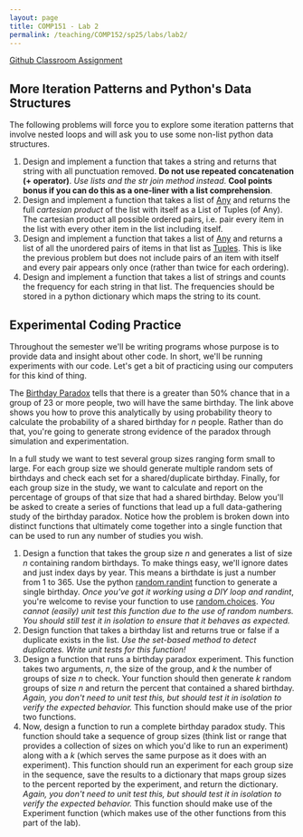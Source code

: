 ```yaml
---
layout: page
title: COMP151 - Lab 2
permalink: /teaching/COMP152/sp25/labs/lab2/
---
```


[Github Classroom Assignment](https://classroom.github.com/a/oTKsdxV7)


##  More Iteration Patterns and Python's Data Structures

The following problems will force you to explore some iteration patterns that involve nested loops and will ask you to use some non-list python data structures.  

1. Design and implement a function that takes a string and returns that string with all punctuation removed. **Do not use repeated concatenation (+ operator)**. *Use lists and the str join method instead*. **Cool points bonus if you can do this as a one-liner with a list comprehension**. 
2. Design and implement a function that takes a list of [Any](https://docs.python.org/3/library/typing.html#the-any-type) and returns the full *cartesian product* of the list with itself as a List of Tuples (of Any). The cartesian product all possible ordered pairs, i.e. pair every item in the list with every other item in the list including itself. 
3. Design and implement a function that takes a list of [Any](https://docs.python.org/3/library/typing.html#the-any-type) and returns a list of all the unordered pairs of items in that list as [Tuples](https://docs.python.org/3/library/typing.html#annotating-tuples). This is like the previous problem but does not include pairs of an item with itself and every pair appears only once (rather than twice for each ordering).
4. Design and implement a function that takes a list of strings and counts the frequency for each string in that list. The frequencies should be stored in a python dictionary which maps the string to its count. 

## Experimental Coding Practice

Throughout the semester we'll be writing programs whose purpose is to provide data and insight about other code. In short, we'll be running experiments with our code. Let's get a bit of practicing using our computers for this kind of thing. 

The [Birthday Paradox](https://en.wikipedia.org/wiki/Birthday_problem) tells that there is a greater than 50% chance that in a group of 23 or more people, two will have the same birthday.  The link above shows you how to prove this analytically by using probability theory to calculate the probability of a shared birthday for *n* people. Rather than do that, you're going to generate strong evidence of the paradox through simulation and experimentation.  

In a full study we want to test several group sizes ranging form small to large. For each group size we should generate multiple random sets of birthdays and check each set for a shared/duplicate birthday. Finally, for each group size in the study, we want to calculate and report on the percentage of groups of that size that had a shared birthday. Below you'll be asked to create a series of functions that lead up a full data-gathering study of the birthday paradox. Notice how the problem is broken down into distinct functions that ultimately come together into a single function that can be used to run any number of studies you wish. 

1. Design a function that takes the group size *n* and generates a list of size *n* containing random birthdays.  To make things easy, we'll ignore dates and just index days by year. This means a birthdate is just a number from 1 to 365.  Use the python [random.randint](https://docs.python.org/3/library/random.html#random.randint) function to generate a single birthday. *Once you've got it working using a DIY loop and randint*, you're welcome to revise your function to use [random.choices](https://docs.python.org/3/library/random.html#random.choices). *You cannot (easily) unit test this function due to the use of random numbers. You should still test it in isolation to ensure that it behaves as expected.*
2. Design function that takes a birthday list and returns true or false if a duplicate exists in the list.  *Use the set-based method to detect duplicates.*  *Write unit tests for this function!*
3. Design a function that runs a birthday paradox experiment. This function takes two arguments, *n*, the size of the group, and *k* the number of groups of size *n* to check.  Your function should then generate *k* random groups of size *n* and return the percent that contained a shared birthday. *Again, you don't need to unit test this, but should test it in isolation to verify the expected behavior.* This function should make use of the prior two functions. 
4. Now, design a function to run a complete birthday paradox study. This function should take a sequence of group sizes (think list or range that provides a collection of sizes on which you'd like to run an experiment) along with a *k* (which serves the same purpose as it does with an experiment).  This function should run an experiment for each group size in the sequence, save the results to a dictionary that maps group sizes to the percent reported by the experiment, and return the dictionary. *Again, you don't need to unit test this, but should test it in isolation to verify the expected behavior.* This function should make use of the Experiment function (which makes use of the other functions from this part of the lab). 